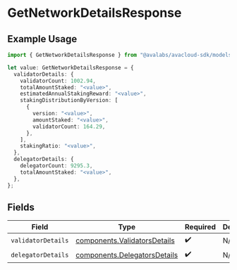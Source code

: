 # GetNetworkDetailsResponse

## Example Usage

```typescript
import { GetNetworkDetailsResponse } from "@avalabs/avacloud-sdk/models/components";

let value: GetNetworkDetailsResponse = {
  validatorDetails: {
    validatorCount: 1002.94,
    totalAmountStaked: "<value>",
    estimatedAnnualStakingReward: "<value>",
    stakingDistributionByVersion: [
      {
        version: "<value>",
        amountStaked: "<value>",
        validatorCount: 164.29,
      },
    ],
    stakingRatio: "<value>",
  },
  delegatorDetails: {
    delegatorCount: 9295.3,
    totalAmountStaked: "<value>",
  },
};
```

## Fields

| Field                                                                        | Type                                                                         | Required                                                                     | Description                                                                  |
| ---------------------------------------------------------------------------- | ---------------------------------------------------------------------------- | ---------------------------------------------------------------------------- | ---------------------------------------------------------------------------- |
| `validatorDetails`                                                           | [components.ValidatorsDetails](../../models/components/validatorsdetails.md) | :heavy_check_mark:                                                           | N/A                                                                          |
| `delegatorDetails`                                                           | [components.DelegatorsDetails](../../models/components/delegatorsdetails.md) | :heavy_check_mark:                                                           | N/A                                                                          |